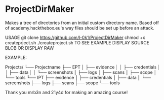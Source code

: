 # ProjectDirMaker
Makes a tree of directories from an initial custom directory name. Based off of academy.hackthebox.eu's way files should be set up before an attack. 

USAGE git clone https://github.com/l-0k1/ProjectDirMaker chmod +x createprject.sh ./createproject.sh
TO SEE EXAMPLE DISPLAY SOURCE BLOB OR DISPLAY RAW



EXAMPLE:

Projects/
└── Projectname
    ├── EPT
    │   ├── evidence
    │   │   ├── credentials
    │   │   ├── data
    │   │   └── screenshots
    │   ├── logs
    │   ├── scans
    │   ├── scope
    │   └── tools
    └── IPT
        ├── evidence
        │   ├── credentials
        │   ├── data
        │   └── screenshots
        ├── logs
        ├── scans
        ├── scope
        └── tools

Thank you mrb3n and 21y4d for making an amazing course!
